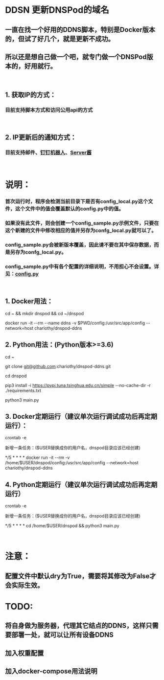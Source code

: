 # DDSN 更新DNSPod的域名

## 一直在找一个好用的DDNS脚本，特别是Docker版本的，但试了好几个，就是更新不成功。

## 所以还是想自己做一个吧，就专门做一个DNSPod版本的，好用就行。

<br>

## 1. 获取IP的方式：
### 目前支持脚本方式和访问公用api的方式

<br>

## 2. IP更新后的通知方式：
### 目前支持邮件、[钉钉机器人](http://dwz.win/MqK)、[Server酱](http://sc.ftqq.com/)

<br>

# 说明：
### 首次运行时，程序会检测当前目录下是否有**config_local.py**这个文件，这个文件中的值会覆盖默认的**config.py**中的值。
### 如果没有此文件，则会创建一个**config_sample.py**示例文件，只要在这个新建的文件中修改相应的值并另存为confg_local.py就可以了。
### **config_sample.py**会被新版本覆盖，因此请不要在其中保存数据，而是另存为**confg_local.py**。
### **config_sample.py**中有各个配置的详细说明，不用担心不会设置。详见：[config.py](config.py)

<br>

## 1. Docker用法：
cd ~ && mkdir dnspod && cd ~/dnspod

docker run -it --rm --name ddns -v $PWD/config:/usr/src/app/config --network=host chariothy/dnspod-ddns

## 2. Python用法：(Python版本>=3.6)
cd ~

git clone git@github.com:chariothy/dnspod-ddns.git

cd dnspod

pip3 install -i https://pypi.tuna.tsinghua.edu.cn/simple --no-cache-dir -r ./requirements.txt

python3 main.py

## 3. Docker定期运行（建议单次运行调试成功后再定期运行）：
crontab -e

新增一条任务：($USER替换成你的用户名，dnspod目录应该已经创建)

*/5 * * * * docker run -it --rm -v /home/$USER/dnspod/config:/usr/src/app/config --network=host chariothy/dnspod-ddns

## 4. Python定期运行（建议单次运行调试成功后再定期运行）
crontab -e

新增一条任务：($USER替换成你的用户名，dnspod目录应该已经创建)

*/5 * * * * cd /home/$USER/dnspod && python3 main.py

<br>

# 注意：
## 配置文件中默认dry为True，需要将其修改为False才会实际生效。

# TODO:
## 将自身做为服务器，代理其它结点的DDNS，这样只需要部署一处，就可以让所有设备DDNS
## 加入权重配置
## 加入docker-compose用法说明